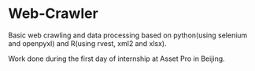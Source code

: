 # Web-Crawler
Basic web crawling and data processing based on python(using selenium and openpyxl) and R(using rvest, xml2 and xlsx).

Work done during the first day of internship at Asset Pro in Beijing.
